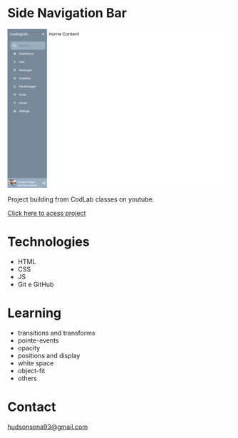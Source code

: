 # Side Navigation Bar

![preview](hudsonsena.github.io_ResponsiveSideNavigationBar_.png)

Project building from CodLab classes on youtube.

[Click here to acess project](https://hudsonsena.github.io/ResponsiveSideNavigationBar/)

# Technologies

- HTML
- CSS
- JS
- Git e GitHub

# Learning

- transitions and transforms
- pointe-events
- opacity
- positions and display
- white space
- object-fit
- others

# Contact

hudsonsena93@gmail.com